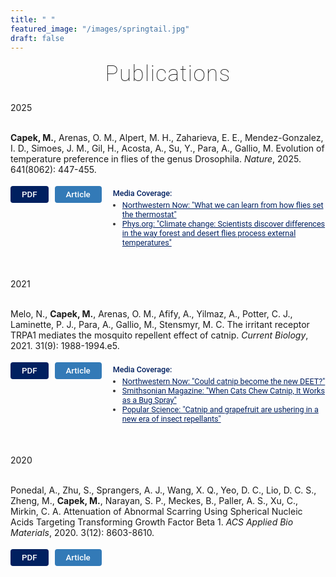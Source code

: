 ```yaml
---
title: " "
featured_image: "/images/springtail.jpg"
draft: false
---
```


<div style="text-align: center; font-family: 'Roboto', Arial, sans-serif; font-weight: 100; font-size: 2.5em; letter-spacing: 0.04em; margin-bottom: 0.7em;">Publications</div>

<div class="pubs-center-right">

<span class="pubs-year">2025</span><br><br>
<div class="pub-entry" style="display: flex; align-items: flex-start; gap: 16px; flex-wrap: wrap;">
  <span style="flex: 1 1 400px;"><b>Capek, M.</b>, Arenas, O. M., Alpert, M. H., Zaharieva, E. E., Mendez-Gonzalez, I. D., Simoes, J. M., Gil, H., Acosta, A., Su, Y., Para, A., Gallio, M. Evolution of temperature preference in flies of the genus Drosophila. <i>Nature</i>, 2025. 641(8062): 447-455.</span>
</div>
<div style="display: flex; align-items: flex-start; gap: 18px; margin-bottom: 0.5em; margin-top: 18px;">
  <div style="display: flex; flex-direction: column; gap: 8px;">
    <div style="display: flex; gap: 10px;">
      <a class="pub-pdf-btn" href="/pdfs/s41586-025-08682-z.pdf" target="_blank" style="background: #002060; color: #fff; font-family: 'Roboto', Arial, sans-serif; font-weight: 500; border: none; border-radius: 4px; padding: 6px 18px; text-decoration: none; font-size: 0.95em; white-space: nowrap; transition: background 0.2s;">PDF</a>
      <a class="pub-pdf-btn" href="https://www.nature.com/articles/s41586-025-08682-z" target="_blank" style="background: #337ab7; color: #fff; font-family: 'Roboto', Arial, sans-serif; font-weight: 500; border: none; border-radius: 4px; padding: 6px 18px; text-decoration: none; font-size: 0.95em; white-space: nowrap; transition: background 0.2s;">Article</a>
    </div>
  </div>
  <div style="font-size: 0.9em; color: #333; font-family: 'Roboto', Arial, sans-serif; margin-top: 4px; min-width: 260px;">
    <span style="font-weight: 500; color: #002060;">Media Coverage:</span>
    <ul style="margin: 0.3em 0 0.2em 1.2em; padding: 0; list-style-type: disc;">
      <li><a href="https://news.northwestern.edu/stories/2025/03/insect-populations-climate-change/" target="_blank" style="color: #002060; text-decoration: underline;">Northwestern Now: "What we can learn from how flies set the thermostat"</a></li>
      <li><a href="https://phys.org/news/2025-03-climate-scientists-differences-forest-flies.html" target="_blank" style="color: #002060; text-decoration: underline;">Phys.org: "Climate change: Scientists discover differences in the way forest and desert flies process external temperatures"</a></li>
    </ul>
  </div>
</div>

<br><br><span class="pubs-year">2021</span><br><br>
<div class="pub-entry" style="display: flex; align-items: flex-start; gap: 16px; flex-wrap: wrap;">
  <span style="flex: 1 1 400px;">Melo, N., <b>Capek, M.</b>, Arenas, O. M., Afify, A., Yilmaz, A., Potter, C. J., Laminette, P. J., Para, A., Gallio, M., Stensmyr, M. C. The irritant receptor TRPA1 mediates the mosquito repellent effect of catnip. <i>Current Biology</i>, 2021. 31(9): 1988-1994.e5.</span>
</div>
<div style="display: flex; align-items: flex-start; gap: 18px; margin-bottom: 0.5em; margin-top: 18px;">
  <div style="display: flex; flex-direction: column; gap: 8px;">
    <div style="display: flex; gap: 10px;">
      <a class="pub-pdf-btn" href="/pdfs/1-s2.0-S0960982221002177-main.pdf" target="_blank" style="background: #002060; color: #fff; font-family: 'Roboto', Arial, sans-serif; font-weight: 500; border: none; border-radius: 4px; padding: 6px 18px; text-decoration: none; font-size: 0.95em; white-space: nowrap; transition: background 0.2s;">PDF</a>
      <a class="pub-pdf-btn" href="https://www.cell.com/current-biology/fulltext/S0960-9822(21)00217-7?dgcid=raven_jbs_aip_email" target="_blank" style="background: #337ab7; color: #fff; font-family: 'Roboto', Arial, sans-serif; font-weight: 500; border: none; border-radius: 4px; padding: 6px 18px; text-decoration: none; font-size: 0.95em; white-space: nowrap; transition: background 0.2s;">Article</a>
    </div>
  </div>
  <div style="font-size: 0.9em; color: #333; font-family: 'Roboto', Arial, sans-serif; margin-top: 4px; min-width: 260px;">
    <span style="font-weight: 500; color: #002060;">Media Coverage:</span>
    <ul style="margin: 0.3em 0 0.2em 1.2em; padding: 0; list-style-type: disc;">
      <li><a href="https://news.northwestern.edu/stories/2021/03/catnip-insect-repellent/" target="_blank" style="color: #002060; text-decoration: underline;">Northwestern Now: "Could catnip become the new DEET?"</a></li>
      <li><a href="https://www.smithsonianmag.com/science-nature/when-cats-chew-catnip-they-make-it-a-better-bug-spray-180980261/" target="_blank" style="color: #002060; text-decoration: underline;">Smithsonian Magazine: "When Cats Chew Catnip, It Works as a Bug Spray"</a></li>
      <li><a href="https://www.popsci.com/story/science/natural-insect-repellants/" target="_blank" style="color: #002060; text-decoration: underline;">Popular Science: "Catnip and grapefruit are ushering in a new era of insect repellants"</a></li>
    </ul>
  </div>
</div>

<div style="margin-left: 4em; margin-top: 0.2em; font-size: 0.9em; color: #333; font-family: 'Roboto', Arial, sans-serif; max-width: 900px;">
</div>

<br><br><span class="pubs-year">2020</span><br><br>
<div class="pub-entry" style="display: flex; align-items: flex-start; gap: 16px; flex-wrap: wrap;">
  <span>Ponedal, A., Zhu, S., Sprangers, A. J., Wang, X. Q., Yeo, D. C., Lio, D. C. S., Zheng, M., <b>Capek, M.</b>, Narayan, S. P., Meckes, B., Paller, A. S., Xu, C., Mirkin, C. A. Attenuation of Abnormal Scarring Using Spherical Nucleic Acids Targeting Transforming Growth Factor Beta 1. <i>ACS Applied Bio Materials</i>, 2020. 3(12): 8603-8610.</span>
</div>
<div style="display: flex; align-items: center; gap: 18px; margin-bottom: 0.5em; margin-top: 18px;">
  <div style="display: flex; gap: 10px;">
    <a class="pub-pdf-btn" href="/pdfs/ponedal-et-al-2020-attenuation-of-abnormal-scarring-using-spherical-nucleic-acids-targeting-transforming-growth-factor.pdf" target="_blank" style="background: #002060; color: #fff; font-family: 'Roboto', Arial, sans-serif; font-weight: 500; border: none; border-radius: 4px; padding: 6px 18px; text-decoration: none; font-size: 0.95em; white-space: nowrap; transition: background 0.2s;">PDF</a>
    <a class="pub-pdf-btn" href="https://pubs.acs.org/doi/abs/10.1021/acsabm.0c00990" target="_blank" style="background: #337ab7; color: #fff; font-family: 'Roboto', Arial, sans-serif; font-weight: 500; border: none; border-radius: 4px; padding: 6px 18px; text-decoration: none; font-size: 0.95em; white-space: nowrap; transition: background 0.2s;">Article</a>
  </div>
</div>

